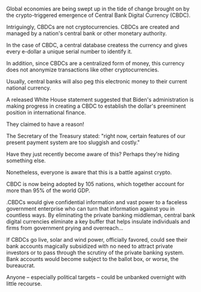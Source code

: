 Global economies are being swept up in the tide of change brought on by the crypto-triggered emergence of Central Bank Digital Currency (CBDC).

Intriguingly, CBDCs are not cryptocurrencies. CBDCs are created and managed by a nation's central bank or other monetary authority.

In the case of CBDC, a central database createss the currency and gives every e-dollar a unique serial number to identify it.

In addition, since CBDCs are a centralized form of money, this currency does not anonymize transactions like other cryptocurrencies.

Usually, central banks will also peg this electronic money to their current national currency.

A released White House statement suggested that Biden's administration is making progress in creating a CBDC to establish the dollar's preeminent position in 
international finance.

They claimed to have a reason!

The Secretary of the Treasury stated: "right now, certain features of our present payment system are too sluggish and costly."

Have they just recently become aware of this? Perhaps they're hiding something else.

Nonetheless, everyone is aware that this is a battle against crypto.

CBDC is now being adopted by 105 nations, which together account for more than 95% of the world GDP.



.CBDCs would give confidential information and vast power to a faceless government enterprise who can turn that information against you in countless ways. By eliminating the private banking middleman, central bank digital currencies eliminate a key buffer that helps insulate individuals and firms from government prying and overreach...

If CBDCs go live, solar and wind power, officially favored, could see their bank accounts magically subsidized with no need to attract private investors or to pass through the scrutiny of the private banking system. Bank accounts would become subject to the ballot box, or worse, the bureaucrat.

Anyone – especially political targets – could be unbanked overnight with little recourse. 
